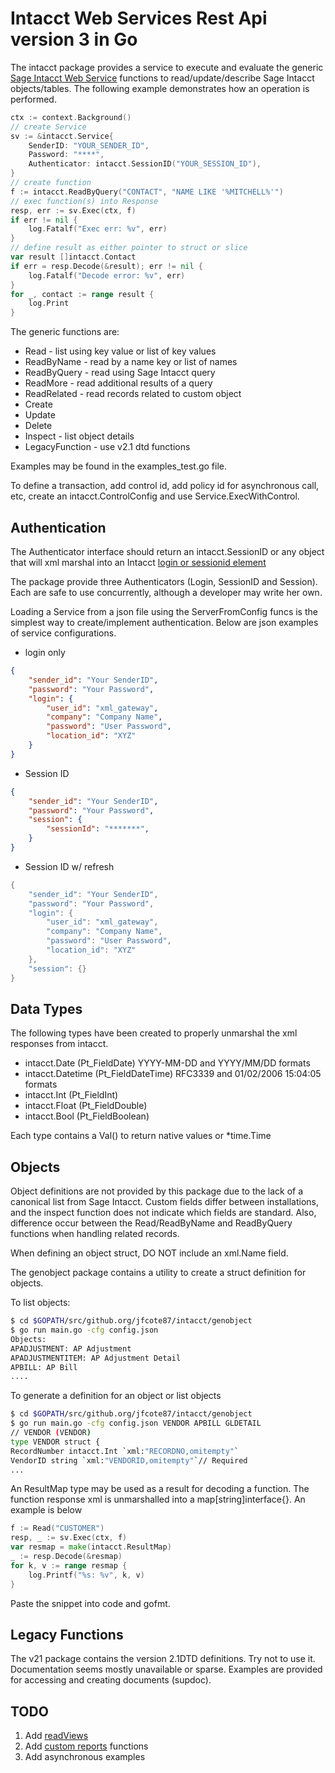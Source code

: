 # Intacct Web Services Rest Api version 3 in Go

The intacct package provides a service to execute and evaluate the generic
[Sage Intacct Web Service](https://developer.intacct.com/web-services/) functions
to read/update/describe Sage Intacct objects/tables. The following example demonstrates
how an operation is performed.

```go
ctx := context.Background()
// create Service
sv := &intacct.Service{
    SenderID: "YOUR_SENDER_ID",
    Password: "****",
    Authenticator: intacct.SessionID("YOUR_SESSION_ID"),
}
// create function
f := intacct.ReadByQuery("CONTACT", "NAME LIKE '%MITCHELL%'")
// exec function(s) into Response
resp, err := sv.Exec(ctx, f)
if err != nil {
    log.Fatalf("Exec err: %v", err)
}
// define result as either pointer to struct or slice
var result []intacct.Contact
if err = resp.Decode(&result); err != nil {
    log.Fatalf("Decode error: %v", err)
}
for _, contact := range result {
    log.Print
}
```

The generic functions are:

- Read - list using key value or list of key values
- ReadByName - read by a name key or list of names
- ReadByQuery - read using Sage Intacct query
- ReadMore - read additional results of a query
- ReadRelated - read records related to custom object
- Create
- Update
- Delete
- Inspect - list object details
- LegacyFunction - use v2.1 dtd functions

Examples may be found in the examples_test.go file.

To define a transaction, add control id, add policy id for asynchronous call, etc, create an
intacct.ControlConfig and use Service.ExecWithControl.

## Authentication

The Authenticator interface should return an intacct.SessionID or any object that will xml marshal into
an Intacct [login or sessionid element](https://developer.intacct.com/web-services/requests/#authentication-element)

The package provide three Authenticators (Login, SessionID and Session).  Each are safe to use concurrently, although a
developer may write her own.

Loading a Service from a json file using the ServerFromConfig funcs is the simplest way to create/implement authentication.
Below are json examples of service configurations.

- login only

```json
{
    "sender_id": "Your SenderID",
    "password": "Your Password",
    "login": {
        "user_id": "xml_gateway",
        "company": "Company Name",
        "password": "User Password",
        "location_id": "XYZ"
    }
}
```

- Session ID

```json
{
    "sender_id": "Your SenderID",
    "password": "Your Password",
    "session": {
        "sessionId": "*******",
    }
}
```

- Session ID w/ refresh

```go
{
    "sender_id": "Your SenderID",
    "password": "Your Password",
    "login": {
        "user_id": "xml_gateway",
        "company": "Company Name",
        "password": "User Password",
        "location_id": "XYZ"
    },
    "session": {}
}
```

## Data Types

The following types have been created to properly unmarshal the xml responses from intacct.

- intacct.Date (Pt_FieldDate) YYYY-MM-DD and YYYY/MM/DD formats
- intacct.Datetime (Pt_FieldDateTime) RFC3339 and 01/02/2006 15:04:05 formats
- intacct.Int (Pt_FieldInt)
- intacct.Float (Pt_FieldDouble)
- intacct.Bool (Pt_FieldBoolean)

Each type contains a Val() to return native values or *time.Time

## Objects

Object definitions are not provided by this package due to the lack of a canonical list from Sage Intacct.  Custom fields differ between installations, and
the inspect function does not indicate which fields are standard.  Also, difference occur between the Read/ReadByName and ReadByQuery functions when handling related records.  

When defining an object struct, DO NOT include an xml.Name field.

The genobject package contains a utility to create a struct definition for objects.

To list objects:

```sh
$ cd $GOPATH/src/github.org/jfcote87/intacct/genobject
$ go run main.go -cfg config.json
Objects:
APADJUSTMENT: AP Adjustment
APADJUSTMENTITEM: AP Adjustment Detail
APBILL: AP Bill
....
```

To generate a definition for an object or list objects

```sh
$ cd $GOPATH/src/github.org/jfcote87/intacct/genobject
$ go run main.go -cfg config.json VENDOR APBILL GLDETAIL
// VENDOR (VENDOR)
type VENDOR struct {
RecordNumber intacct.Int `xml:"RECORDNO,omitempty"`
VendorID string `xml:"VENDORID,omitempty"`// Required
...
```

An ResultMap type may be used as a result for decoding a function.  The function response xml is unmarshalled into a
map[string]interface{}.  An example is below

```go
f := Read("CUSTOMER")
resp, _ := sv.Exec(ctx, f)
var resmap = make(intacct.ResultMap)
_ := resp.Decode(&resmap)
for k, v := range resmap {
    log.Printf("%s: %v", k, v)
}
```

Paste the snippet into code and gofmt.

## Legacy Functions

The v21 package contains the version 2.1DTD definitions.  Try not to use it. 
Documentation seems mostly unavailable or sparse.  Examples are provided 
for accessing and creating documents (supdoc).

## TODO

1. Add [readViews](https://developer.intacct.com/api/platform-services/views/#list-view-records)
2. Add [custom reports](https://developer.intacct.com/api/customization-services/custom-reports/) functions 
3. Add asynchronous examples